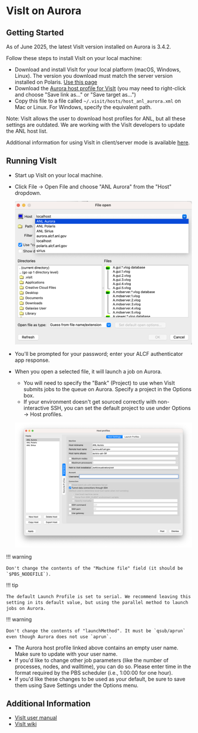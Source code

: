 # VisIt on Aurora

## Getting Started

As of June 2025, the latest VisIt version installed on Aurora is 3.4.2.

Follow these steps to install VisIt on your local machine:

- Download and install VisIt for your local platform (macOS, Windows, Linux). The version you download must match the server version installed on Polaris. [Use this page](https://visit-dav.github.io/visit-website/releases-as-tables/)
- Download the [Aurora host profile for VisIt](serverfiles/host_anl_aurora.xml) (you may need to right-click and choose "Save link as..." or "Save target as...")
- Copy this file to a file called `~/.visit/hosts/host_anl_aurora.xml` on Mac or Linux. For Windows, specify the equivalent path.

Note: VisIt allows the user to download host profiles for ANL, but all these settings are outdated. We are working with the VisIt developers to update the ANL host list.

Additional information for using VisIt in client/server mode is available [here](https://visit-sphinx-github-user-manual.readthedocs.io/en/v3.4.2/using_visit/ClientServer/index.html).

## Running VisIt

- Start up VisIt on your local machine.
- Click File -> Open File and choose "ANL Aurora" from the "Host" dropdown.

  ![Open File](images/Visit-ANL-Aurora.png)

- You'll be prompted for your password; enter your ALCF authenticator app response.
- When you open a selected file, it will launch a job on Aurora.
  - You will need to specify the "Bank" (Project) to use when VisIt submits jobs to the queue on Aurora. Specify a project in the Options box.
  - If your environment doesn't get sourced correctly with non-interactive SSH, you can set the default project to use under Options -> Host profiles.

  ![Open File](images/Visit-options.png)

!!! warning

    Don't change the contents of the "Machine file" field (it should be `$PBS_NODEFILE`).
    
!!! tip 

    The default Launch Profile is set to serial. We recommend leaving this setting in its default value, but using the parallel method to launch jobs on Aurora.

!!! warning
    
    Don't change the contents of "launchMethod". It must be `qsub/aprun` even though Aurora does not use `aprun`.


  - The Aurora host profile linked above contains an empty user name. Make sure to update with your user name.
  - If you'd like to change other job parameters (like the number of processes, nodes, and walltime), you can do so. Please enter time in the format required by the PBS scheduler (i.e., 1:00:00 for one hour).
  - If you'd like these changes to be used as your default, be sure to save them using Save Settings under the Options menu.

## Additional Information

- [VisIt user manual](https://visit-sphinx-github-user-manual.readthedocs.io/en/v3.4.2/index.html)
- [VisIt wiki](http://www.visitusers.org)
